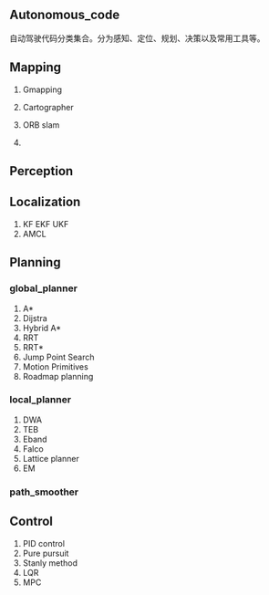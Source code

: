 ## Autonomous_code
自动驾驶代码分类集合。分为感知、定位、规划、决策以及常用工具等。

## Mapping

1. Gmapping

2. Cartographer

3. ORB slam

4. 

   

## Perception



## Localization

1. KF EKF UKF
2. AMCL



## Planning

### global_planner

1. A*
2. Dijstra
3. Hybrid A*
4. RRT
5. RRT*
6. Jump Point Search
7. Motion Primitives
8. Roadmap planning

### local_planner

1. DWA 
2. TEB
3. Eband
4. Falco
5. Lattice planner
6. EM

### path_smoother

## Control

1. PID control
2. Pure pursuit
3. Stanly method
4. LQR
5. MPC
